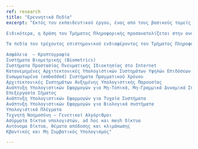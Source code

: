 ```yaml
---
ref: research
title: "Ερευνητικά Πεδία"
excerpt: "Eκτός του εκπαιδευτικού έργου, ένας από τους βασικούς τομείς δραστηριότητας  του Τμήματος Πληροφορικής του Ιονίου Πανεπιστημίου είναι και η ανάπτυξη ερευνητικής δράσης.

Ειδικότερα, η δράση του Τμήματος Πληροφορικής προσανατολίζεται στην ανάπτυξη καινοτόμων εφαρμογών στα ερευνητικά πεδία των Πληροφοριακών Συστημάτων και των Ανθρωπιστικών – Κοινωνικών Επιστημών.

Τα πεδία του τρέχοντος επιστημονικού ενδιαφέροντος του Τμήματος Πληροφορικής εστιάζονται στις παρακάτω θεματικές ενότητες:

Ασφάλεια  – Κρυπτογραφία
Συστήματα Βιομετρικής (Biometrics)
Συστήματα Προστασίας Πνευματικής Ιδιοκτησίας στο Internet
Κατανεμημένες Αρχιτεκτονικές Υπολογιστικών Συστημάτων Υψηλών Επιδόσεων
Ενσωματωμένα (embedded) Συστήματα Πραγματικού Χρόνου
Αρχιτεκτονικές Συστημάτων Αυξημένης Υπολογιστικής Παρουσίας
Ανάπτυξη Υπολογιστικών Εφαρμογών για Μη-Τοπικά, Μη-Γραμμικά Δυναμικά Συστήματα
Επεξεργασία Σήματος
Ανάπτυξη Υπολογιστικών Εφαρμογών για Τυχαία Συστήματα
Ανάπτυξη Υπολογιστικών Εφαρμογών για Βιολογικά συστήματα
Υπολογιστικά Πλέγματα
Τεχνητή Νοημοσύνη – Γενετικοί Αλγόριθμοι
Ασύρματα δίκτυα υπολογιστών, ad hoc και mesh δίκτυα
Αυτόνομα δίκτυα, θέματα απόδοσης και κλιμάκωσης
Κβαντικός και Μη Συμβατικός Υπολογισμός"

---
```

